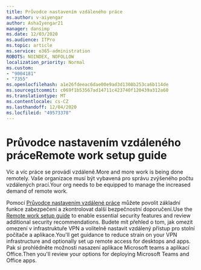 ```yaml
---
title: Průvodce nastavením vzdáleného práce
ms.author: v-aiyengar
author: AshaIyengar21
manager: dansimp
ms.date: 12/03/2020
ms.audience: ITPro
ms.topic: article
ms.service: o365-administration
ROBOTS: NOINDEX, NOFOLLOW
localization_priority: Normal
ms.custom:
- "9004181"
- "7355"
ms.openlocfilehash: a1e26fdeeac6dae00e9ad3d1308b253ca6b114de
ms.sourcegitcommit: c069f1b53567ad14711c423740f120439a312a60
ms.translationtype: MT
ms.contentlocale: cs-CZ
ms.lasthandoff: 12/04/2020
ms.locfileid: "49573378"
---
```

# <a name="remote-work-setup-guide"></a><span data-ttu-id="d64f5-102">Průvodce nastavením vzdáleného práce</span><span class="sxs-lookup"><span data-stu-id="d64f5-102">Remote work setup guide</span></span>

<span data-ttu-id="d64f5-103">Víc a víc práce se provádí vzdáleně.</span><span class="sxs-lookup"><span data-stu-id="d64f5-103">More and more work is being done remotely.</span></span> <span data-ttu-id="d64f5-104">Vaše organizace musí být vybavená pro správu zvýšeného počtu vzdálených prací.</span><span class="sxs-lookup"><span data-stu-id="d64f5-104">Your org needs to be equipped to manage the increased demand of remote work.</span></span>

<span data-ttu-id="d64f5-105">Pomocí [Průvodce nastavením vzdálené práce](https://go.microsoft.com/fwlink/?linkid=2142062) můžete povolit základní funkce zabezpečení a zkontrolovat další bezpečnostní doporučení.</span><span class="sxs-lookup"><span data-stu-id="d64f5-105">Use the [Remote work setup guide](https://go.microsoft.com/fwlink/?linkid=2142062) to enable essential security features and review additional security recommendations.</span></span> <span data-ttu-id="d64f5-106">Budete mít přehled o tom, jak omezit omezení v infrastruktuře VPN a volitelně nastavit vzdálený přístup pro stolní počítače a aplikace.</span><span class="sxs-lookup"><span data-stu-id="d64f5-106">You'll get guidance to reduce strain on your VPN infrastructure and optionally set up remote access for desktops and apps.</span></span> <span data-ttu-id="d64f5-107">Pak si prohlédněte možnosti nasazení aplikace Microsoft teams a aplikací Office.</span><span class="sxs-lookup"><span data-stu-id="d64f5-107">Then you'll review your options for deploying ‎Microsoft Teams‎ and ‎Office‎ apps.</span></span>

